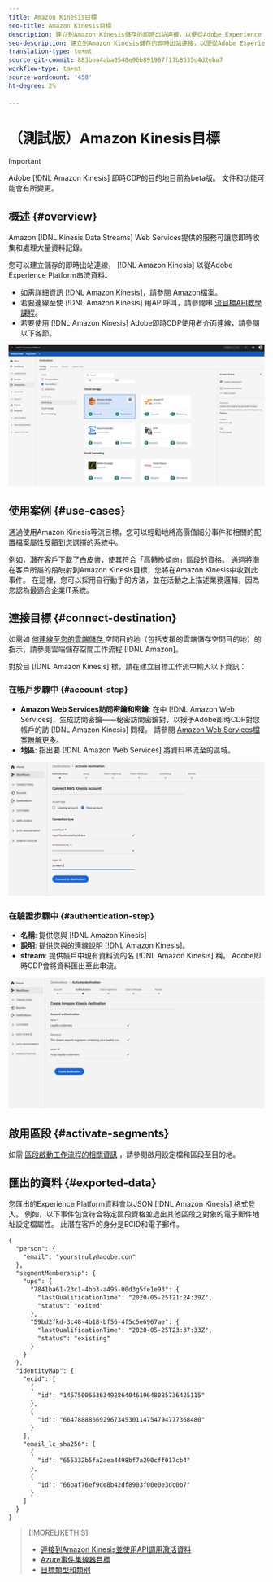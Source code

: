```yaml
---
title: Amazon Kinesis目標
seo-title: Amazon Kinesis目標
description: 建立到Amazon Kinesis儲存的即時出站連接，以便從Adobe Experience Platform流資料。
seo-description: 建立到Amazon Kinesis儲存的即時出站連接，以便從Adobe Experience Platform流資料。
translation-type: tm+mt
source-git-commit: 883bea4aba0548e96b891987f17b8535c4d2eba7
workflow-type: tm+mt
source-wordcount: '458'
ht-degree: 2%

---
```



# （測試版）Amazon Kinesis目標


>[!IMPORTANT]
>
>Adobe [!DNL Amazon Kinesis] 即時CDP的目的地目前為beta版。 文件和功能可能會有所變更。

## 概述 {#overview}

Amazon [!DNL Kinesis Data Streams] Web Services提供的服務可讓您即時收集和處理大量資料記錄。

您可以建立儲存的即時出站連線， [!DNL Amazon Kinesis] 以從Adobe Experience Platform串流資料。

* 如需詳細資訊 [!DNL Amazon Kinesis]，請參閱 [Amazon檔案](https://docs.aws.amazon.com/streams/latest/dev/introduction.html)。
* 若要連線至使 [!DNL Amazon Kinesis] 用API呼叫，請參閱串 [流目標API教學課程](/help/rtcdp/destinations/streaming-destinations-api-tutorial.md)。
* 若要使用 [!DNL Amazon Kinesis] Adobe即時CDP使用者介面連線，請參閱以下各節。

![UI中的Amazon Kinesis](/help/rtcdp/destinations/assets/aws-kinesis-destination.png)


## 使用案例 {#use-cases}

通過使用Amazon Kinesis等流目標，您可以輕鬆地將高價值細分事件和相關的配置檔案屬性反饋到您選擇的系統中。

例如，潛在客戶下載了白皮書，使其符合「高轉換傾向」區段的資格。 通過將潛在客戶所屬的段映射到Amazon Kinesis目標，您將在Amazon Kinesis中收到此事件。 在這裡，您可以採用自行動手的方法，並在活動之上描述業務邏輯，因為您認為最適合企業IT系統。

## 連接目標 {#connect-destination}

如需如 [何連線至您的雲端儲存 ](/help/rtcdp/destinations/cloud-storage-destinations-workflow.md)空間目的地（包括支援的雲端儲存空間目的地）的指示，請參閱雲端儲存空間工作流程 [!DNL Amazon]。

對於目 [!DNL Amazon Kinesis] 標，請在建立目標工作流中輸入以下資訊：

### 在帳戶步驟中 {#account-step}

* **Amazon Web Services訪問密鑰和密鑰**: 在中 [!DNL Amazon Web Services]，生成訪問密鑰——秘密訪問密鑰對，以授予Adobe即時CDP對您帳戶的訪 [!DNL Amazon Kinesis] 問權。 請參閱 [Amazon Web Services檔案瞭解更多](https://docs.aws.amazon.com/IAM/latest/UserGuide/id_credentials_access-keys.html)。
* **地區**: 指出要 [!DNL Amazon Web Services] 將資料串流至的區域。

![帳戶步驟中的輸入欄位](/help/rtcdp/destinations/assets/aws-kinesis-account-step.png)

### 在驗證步驟中 {#authentication-step}

* **名稱**: 提供您與 [!DNL Amazon Kinesis]
* **說明**: 提供您與的連線說明 [!DNL Amazon Kinesis]。
* **stream**: 提供帳戶中現有資料流的名 [!DNL Amazon Kinesis] 稱。 Adobe即時CDP會將資料匯出至此串流。

![驗證步驟中的輸入欄位](/help/rtcdp/destinations/assets/aws-kinesis-authentication-step.png)

<!--

>[!IMPORTANT]
>
>Adobe Real-time CDP needs `write` permissions on the bucket object where the export files will be delivered.

-->

## 啟用區段 {#activate-segments}

如需 [區段啟動工作流程的相關資訊](/help/rtcdp/destinations/activate-destinations.md) ，請參閱啟用設定檔和區段至目的地。

## 匯出的資料 {#exported-data}

您匯出的Experience Platform資料會以JSON [!DNL Amazon Kinesis] 格式登入。 例如，以下事件包含符合特定區段資格並退出其他區段之對象的電子郵件地址設定檔屬性。 此潛在客戶的身分是ECID和電子郵件。

```
{
  "person": {
    "email": "yourstruly@adobe.con"
  },
  "segmentMembership": {
    "ups": {
      "7841ba61-23c1-4bb3-a495-00d3g5fe1e93": {
        "lastQualificationTime": "2020-05-25T21:24:39Z",
        "status": "exited"
      },
      "59bd2fkd-3c48-4b18-bf56-4f5c5e6967ae": {
        "lastQualificationTime": "2020-05-25T23:37:33Z",
        "status": "existing"
      }
    }
  },
  "identityMap": {
    "ecid": [
      {
        "id": "14575006536349286404619648085736425115"
      },
      {
        "id": "66478888669296734530114754794777368480"
      }
    ],
    "email_lc_sha256": [
      {
        "id": "655332b5fa2aea4498bf7a290cff017cb4"
      },
      {
        "id": "66baf76ef9de8b42df8903f00e0e3dc0b7"
      }
    ]
  }
}
```



>[!MORELIKETHIS]
>
>* [連接到Amazon Kinesis並使用API調用激活資料](/help/rtcdp/destinations/streaming-destinations-api-tutorial.md)
>* [Azure事件集線器目標](/help/rtcdp/destinations/azure-event-hubs-destination.md)
>* [目標類型和類別](/help/rtcdp/destinations/destination-types.md)

